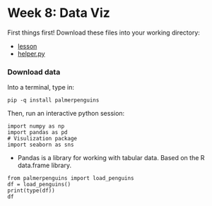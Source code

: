 # Week 8: Data Viz
First things first! Download these files into your working directory: 
- [lesson](../data/lesson)
- [helper.py](../data/helper.py)
###

### Download data 
Into a terminal, type in: 
```
pip -q install palmerpenguins
```

Then, run an interactive python session:
```
import numpy as np
import pandas as pd
# Visulization package 
import seaborn as sns
```

- Pandas is a library for working with tabular data. Based on the R data.frame library.
```
from palmerpenguins import load_penguins
df = load_penguins()
print(type(df))
df
```  
